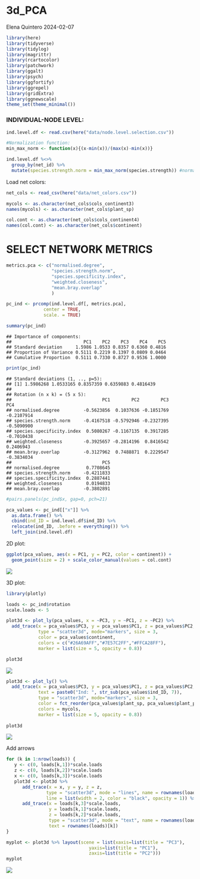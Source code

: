 3d_PCA
================
Elena Quintero
2024-02-07

``` r
library(here)
library(tidyverse)
library(tidylog)
library(magrittr)
library(rcartocolor)
library(patchwork)
library(ggalt)
library(psych)
library(ggfortify)
library(ggrepel)
library(gridExtra)
library(ggnewscale)
theme_set(theme_minimal())
```

### INDIVIDUAL-NODE LEVEL:

``` r
ind.level.df <- read.csv(here("data/node.level.selection.csv"))

#Normalization function:
min_max_norm <- function(x){(x-min(x))/(max(x)-min(x))}

ind.level.df %<>% 
  group_by(net_id) %>% 
  mutate(species.strength.norm = min_max_norm(species.strength)) #normalize species
```

Load net colors:

``` r
net_cols <- read_csv(here("data/net_colors.csv"))

mycols <- as.character(net_cols$cols_continent3)
names(mycols) <- as.character(net_cols$plant_sp)

col.cont <- as.character(net_cols$cols_continent4)
names(col.cont) <- as.character(net_cols$continent)
```

# SELECT NETWORK METRICS

``` r
metrics.pca <- c("normalised.degree", 
                 "species.strength.norm",
                 "species.specificity.index",
                 "weighted.closeness",
                 "mean.bray.overlap" 
                 )
```

``` r
pc_ind <- prcomp(ind.level.df[, metrics.pca],
              center = TRUE,
              scale. = TRUE)

summary(pc_ind)
```

    ## Importance of components:
    ##                           PC1    PC2    PC3    PC4    PC5
    ## Standard deviation     1.5986 1.0533 0.8357 0.6360 0.4816
    ## Proportion of Variance 0.5111 0.2219 0.1397 0.0809 0.0464
    ## Cumulative Proportion  0.5111 0.7330 0.8727 0.9536 1.0000

``` r
print(pc_ind)
```

    ## Standard deviations (1, .., p=5):
    ## [1] 1.5986268 1.0533165 0.8357359 0.6359883 0.4816439
    ## 
    ## Rotation (n x k) = (5 x 5):
    ##                                  PC1        PC2        PC3        PC4
    ## normalised.degree         -0.5623856  0.1037636 -0.1851769 -0.2107914
    ## species.strength.norm     -0.4167518 -0.5792946 -0.2327395 -0.5090900
    ## species.specificity.index  0.5080267 -0.1167135  0.3917285 -0.7010438
    ## weighted.closeness        -0.3925657 -0.2814196  0.8416542  0.2406943
    ## mean.bray.overlap         -0.3127962  0.7488871  0.2229547 -0.3834034
    ##                                  PC5
    ## normalised.degree          0.7708645
    ## species.strength.norm     -0.4211833
    ## species.specificity.index  0.2887441
    ## weighted.closeness         0.0194833
    ## mean.bray.overlap         -0.3802891

``` r
#pairs.panels(pc_ind$x, gap=0, pch=21)
```

``` r
pca_values <- pc_ind[["x"]] %>% 
  as.data.frame() %>%
  cbind(ind_ID = ind.level.df$ind_ID) %>%
  relocate(ind_ID, .before = everything()) %>%
  left_join(ind.level.df)
```

2D plot:

``` r
ggplot(pca_values, aes(x = PC1, y = PC2, color = continent)) +
  geom_point(size = 2) + scale_color_manual(values = col.cont)
```

![](PCA_3d_plot_files/figure-gfm/unnamed-chunk-8-1.png)<!-- -->

3D plot:

``` r
library(plotly)

loads <- pc_ind$rotation
scale.loads <- 5

plot3d <- plot_ly(pca_values, x = ~PC3, y = ~PC1, z = ~PC2) %>%
  add_trace(x = pca_values$PC3, y = pca_values$PC1, z = pca_values$PC2, 
            type = "scatter3d", mode="markers", size = 3,
            color = pca_values$continent, 
            colors = c("#26A69AFF","#7E57C2FF","#FFCA28FF"),
            marker = list(size = 5, opacity = 0.8))

plot3d
```

![](PCA_3d_plot_files/figure-gfm/unnamed-chunk-9-1.png)<!-- -->

``` r
plot3d <- plot_ly() %>%
  add_trace(x = pca_values$PC3, y = pca_values$PC1, z = pca_values$PC2, 
            text = paste0("Ind: ", str_sub(pca_values$ind_ID, 7)),
            type = "scatter3d", mode="markers", size = 3,
            color = fct_reorder(pca_values$plant_sp, pca_values$plant_plot_rank),
            colors = mycols,
            marker = list(size = 5, opacity = 0.8))
                
plot3d
```

![](PCA_3d_plot_files/figure-gfm/unnamed-chunk-9-2.png)<!-- -->

Add arrows

``` r
for (k in 1:nrow(loads)) {
   y <- c(0, loads[k,1])*scale.loads
   z <- c(0, loads[k,2])*scale.loads
   x <- c(0, loads[k,3])*scale.loads
   plot3d <- plot3d %>% 
      add_trace(x = x, y = y, z = z,
               type = "scatter3d", mode = "lines", name = rownames(loads)[k],
               line = list(width = 2, color = "black", opacity = 1)) %>%
      add_trace(x = loads[k,3]*scale.loads, 
                y = loads[k,1]*scale.loads, 
                z = loads[k,2]*scale.loads, 
                type = "scatter3d", mode = "text", name = rownames(loads)[k],
                text = rownames(loads)[k])
}

myplot <- plot3d %>% layout(scene = list(xaxis=list(title = "PC3"),
                               yaxis=list(title = "PC1"),
                               zaxis=list(title = "PC2"))) 
myplot
```

![](PCA_3d_plot_files/figure-gfm/unnamed-chunk-10-1.png)<!-- -->
